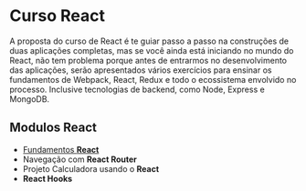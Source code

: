 <h1>Curso React</h1>
<p>A proposta do curso de React é te guiar passo a passo na construções de duas aplicações completas, mas se você ainda está iniciando no mundo do React, não tem problema porque antes de entrarmos no desenvolvimento das aplicações, serão apresentados vários exercícios para ensinar os fundamentos de Webpack, React, Redux e todo o ecossistema envolvido no processo. Inclusive tecnologias de backend, como Node, Express e MongoDB.</p>
<h2>Modulos React</h2>
<ul>
  <li><a href="./fundamentos-react">Fundamentos <strong>React</strong></a></li>
<li>Navegação com <b>React Router</b></li>
<li>Projeto Calculadora usando o <b>React</b></li>
<li><b>React Hooks</b></li></ul>
